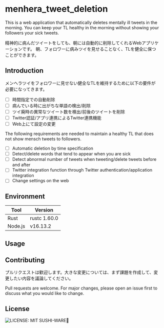 # menhera_tweet_deletion

This is a web application that automatically deletes mentally ill tweets in the morning.
You can keep your TL healthy in the morning without showing your followers your sick tweets.

精神的に病んだツイートをしても、朝には自動的に削除してくれるWebアプリケーションです。
朝、フォロワーに病みツイを見せることなく、TLを健全に保つことができます。


## Introduction

メンヘラツイをフォロワーに見せない健全なTLを維持するために以下の要件が必要になってきます。

- [ ] 時間指定での自動削除
- [ ] 病んでいる時に出がちな単語の検出/削除
- [ ] ツイ廃時の異常なツイート数を検出/前後のツイートを削除
- [ ] Twitter認証/アプリ連携によるTwitter連携機能
- [ ] Web上にて設定の変更

The following requirements are needed to maintain a healthy TL that does not show mensch tweets to followers.

- [ ] Automatic deletion by time specification
- [ ] Detect/delete words that tend to appear when you are sick
- [ ] Detect abnormal number of tweets when tweeting/delete tweets before and after
- [ ] Twitter integration function through Twitter authentication/application integration
- [ ] Change settings on the web

## Environment


| Tool    | Version  |
| ------- | -------- |
|  Rust       |     rustc 1.60.0      |
| Node.js | v16.13.2 |



## Usage

## Contributing

プルリクエストは歓迎します。大きな変更については、まず課題を作成して、変更したい内容を議論してください。

Pull requests are welcome. For major changes, please open an issue first to discuss what you would like to change.


## License

![LICENSE: MIT SUSHI-WARE🍣](https://raw.githubusercontent.com/watasuke102/mit-sushi-ware/master/MIT-SUSHI-WARE.svg)
